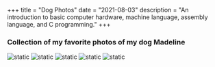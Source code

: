 +++
title = "Dog Photos"
date = "2021-08-03"
description = "An introduction to basic computer hardware, machine language, assembly language, and C programming."
+++
### Collection of my favorite photos of my dog Madeline
![static](/img/dress.jpg?width=100px)
![static](/img/loaf.jpg?width=100px)
![static](/img/sit.jpg?width=100px)
![static](/img/wake.jpg?width=100px)
![static](/img/princess.jpg?width=100px)